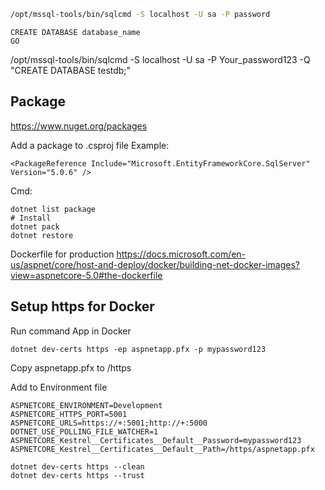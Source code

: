 ```bash
/opt/mssql-tools/bin/sqlcmd -S localhost -U sa -P password
```

```
CREATE DATABASE database_name
GO
```


/opt/mssql-tools/bin/sqlcmd -S localhost -U sa -P Your_password123 -Q "CREATE DATABASE testdb;"



## Package
https://www.nuget.org/packages

Add a package to .csproj file
Example:
```
<PackageReference Include="Microsoft.EntityFrameworkCore.SqlServer" Version="5.0.6" />
```

Cmd:
```
dotnet list package
# Install
dotnet pack
dotnet restore
```

Dockerfile for production
https://docs.microsoft.com/en-us/aspnet/core/host-and-deploy/docker/building-net-docker-images?view=aspnetcore-5.0#the-dockerfile

## Setup https for Docker
Run command App in Docker
```
dotnet dev-certs https -ep aspnetapp.pfx -p mypassword123
```
Copy aspnetapp.pfx to /https

Add to Environment file
```
ASPNETCORE_ENVIRONMENT=Development
ASPNETCORE_HTTPS_PORT=5001
ASPNETCORE_URLS=https://+:5001;http://+:5000
DOTNET_USE_POLLING_FILE_WATCHER=1
ASPNETCORE_Kestrel__Certificates__Default__Password=mypassword123
ASPNETCORE_Kestrel__Certificates__Default__Path=/https/aspnetapp.pfx
```

```
dotnet dev-certs https --clean
dotnet dev-certs https --trust
```